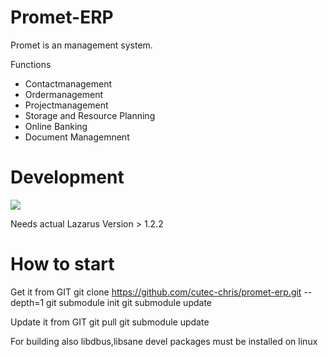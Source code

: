 Promet-ERP
==========

Promet is an management system.

Functions
* Contactmanagement
* Ordermanagement
* Projectmanagement
* Storage and Resource Planning
* Online Banking
* Document Managemnent

Development
===========
<a href='http://192.168.177.120:10091/job/Promet-ERP'><img src='http://192.168.177.120:10091/job/Promet-ERP/badge/icon'></a>

Needs actual Lazarus Version > 1.2.2

How to start
============

Get it from GIT
 git clone https://github.com/cutec-chris/promet-erp.git --depth=1
 git submodule init
 git submodule update

Update it from GIT
  git pull
  git submodule update

For building also libdbus,libsane devel packages must be installed on linux